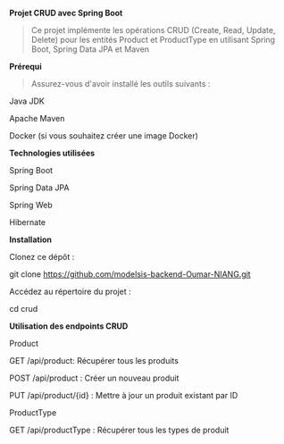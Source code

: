 **Projet CRUD avec Spring Boot**



> Ce projet implémente les opérations CRUD (Create, Read, Update, Delete) pour les entités Product et ProductType en utilisant Spring Boot, Spring Data JPA et Maven



**Prérequi** 

> Assurez-vous d'avoir installé les outils suivants :


Java JDK

Apache Maven

Docker (si vous souhaitez créer une image Docker)


**Technologies utilisées**


Spring Boot

Spring Data JPA

Spring Web

Hibernate

**Installation**

Clonez ce dépôt :

git clone https://github.com/modelsis-backend-Oumar-NIANG.git

Accédez au répertoire du projet :
 
cd crud

**Utilisation des endpoints CRUD**

Product

GET /api/product: Récupérer tous les produits

POST /api/product : Créer un nouveau produit

PUT /api/product/{id} : Mettre à jour un produit existant par ID

 
ProductType

GET /api/productType : Récupérer tous les types de produit
